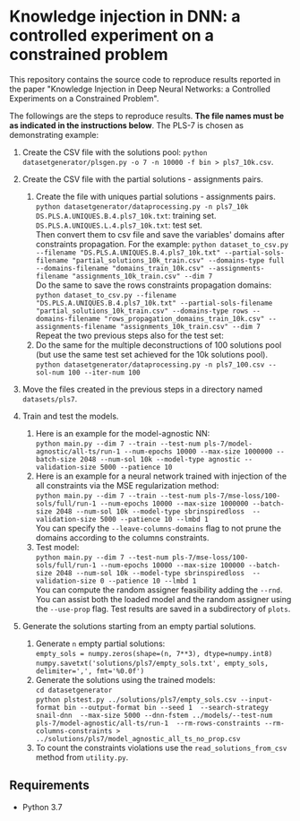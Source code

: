 # Knowledge injection in DNN: a controlled experiment on a constrained problem

This repository contains the source code to reproduce results reported in the paper "Knowledge Injection in Deep Neural 
Networks: a Controlled Experiments on a Constrained Problem".

The followings are the steps to reproduce results. **The file names must be as indicated in the instructions below**.
The PLS-7 is chosen as demonstrating example:

1)  Create the CSV file with the solutions pool:
    `python datasetgenerator/plsgen.py -o 7 -n 10000 -f bin > pls7_10k.csv`.
2)  Create the CSV file with the partial solutions - assignments pairs.  
    1) Create the file with uniques partial solutions - assignments pairs.  
    `python datasetgenerator/dataprocessing.py -n pls7_10k`  
    `DS.PLS.A.UNIQUES.B.4.pls7_10k.txt`: training set.  
    `DS.PLS.A.UNIQUES.L.4.pls7_10k.txt`: test set.  
    Then convert them to csv file and save the variables' domains after constraints propagation. For the example:
    `python dataset_to_csv.py --filename "DS.PLS.A.UNIQUES.B.4.pls7_10k.txt" --partial-sols-filename "partial_solutions_10k_train.csv" --domains-type full --domains-filename "domains_train_10k.csv" --assignments-filename "assignments_10k_train.csv" --dim 7`  
    Do the same to save the rows constraints propagation domains:  
    `python dataset_to_csv.py --filename "DS.PLS.A.UNIQUES.B.4.pls7_10k.txt" --partial-sols-filename "partial_solutions_10k_train.csv" --domains-type rows --domains-filename "rows_propagation_domains_train_10k.csv" --assignments-filename "assignments_10k_train.csv" --dim 7`  
    Repeat the two previous steps also for the test set:  
    2) Do the same for the multiple deconstructions of 100 solutions pool (but use the same test set achieved for the 10k 
    solutions pool). 
    `python datasetgenerator/dataprocessing.py -n pls7_100.csv --sol-num 100 --iter-num 100` 
    
3) Move the files created in the previous steps in a directory named `datasets/pls7`.

4) Train and test the models.
    1. Here is an example for the model-agnostic NN:  
    `python main.py --dim 7 --train --test-num pls-7/model-agnostic/all-ts/run-1 --num-epochs 10000 --max-size 1000000 --batch-size 2048 --num-sol 10k --model-type agnostic --validation-size 5000 --patience 10`  
    2. Here is an example for a neural network trained with injection of the all constraints via the MSE regularization 
    method:  
    `python main.py --dim 7 --train --test-num pls-7/mse-loss/100-sols/full/run-1
    --num-epochs 10000 --max-size 1000000 --batch-size 2048 --num-sol 10k --model-type sbrinspiredloss 
    --validation-size 5000 --patience 10 --lmbd 1`  
    You can specify the `--leave-columns-domains` flag to not prune the domains according to the columns constraints.  
    3. Test model:  
    `python main.py --dim 7 --test-num pls-7/mse-loss/100-sols/full/run-1
    --num-epochs 10000 --max-size 100000 --batch-size 2048 --num-sol 10k --model-type sbrinspiredloss 
    --validation-size 0 --patience 10 --lmbd 1`  
    You can compute the random assigner feasibility adding the `--rnd`. You can assist both the loaded model and the 
    random assigner using the `--use-prop` flag.
    Test results are saved in a subdirectory of `plots`.

5) Generate the solutions starting from an empty partial solutions.  
    1. Generate `n` empty partial solutions:  
    `empty_sols = numpy.zeros(shape=(n, 7**3), dtype=numpy.int8)`  
    `numpy.savetxt('solutions/pls7/empty_sols.txt', empty_sols, delimiter=',', fmt='%0.0f')`  
    2. Generate the solutions using the trained models:  
    `cd datasetgenerator`  
    `python plstest.py ../solutions/pls7/empty_sols.csv --input-format bin --output-format bin --seed 1 
    --search-strategy snail-dnn  --max-size 5000 --dnn-fstem ../models/--test-num pls-7/model-agnostic/all-ts/run-1 
    --rm-rows-constraints --rm-columns-constraints >  ../solutions/pls7/model_agnostic_all_ts_no_prop.csv`  
    3. To count the constraints violations use the `read_solutions_from_csv` method from `utility.py`.  


## Requirements

- Python 3.7